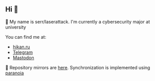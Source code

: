 ## Hi 👋

🤠 My name is serr/laserattack. I'm currently a cybersecurity major at university

You can find me at:

- [hikan.ru](https://hikan.ru/)
- [Telegram](https://t.me/semaphoreslover)
- [Mastodon](https://mastodon.ml/@serr)

🤠 Repository mirrors are [here](https://codeberg.org/laserattack). Synchronization is implemented using [paranoia](https://github.com/laserattack/paranoia)
